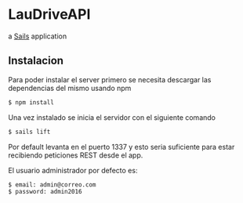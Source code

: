 # LauDriveAPI

a [Sails](http://sailsjs.org) application

## Instalacion

Para poder instalar el server primero se necesita descargar las dependencias del mismo usando npm

```bash
$ npm install
```

Una vez instalado se inicia el servidor con el siguiente comando

```bash
$ sails lift
```

Por default levanta en el puerto 1337 y esto seria suficiente para estar recibiendo peticiones REST desde el app.

El usuario administrador por defecto es: 

```bash
$ email: admin@correo.com
$ password: admin2016
```